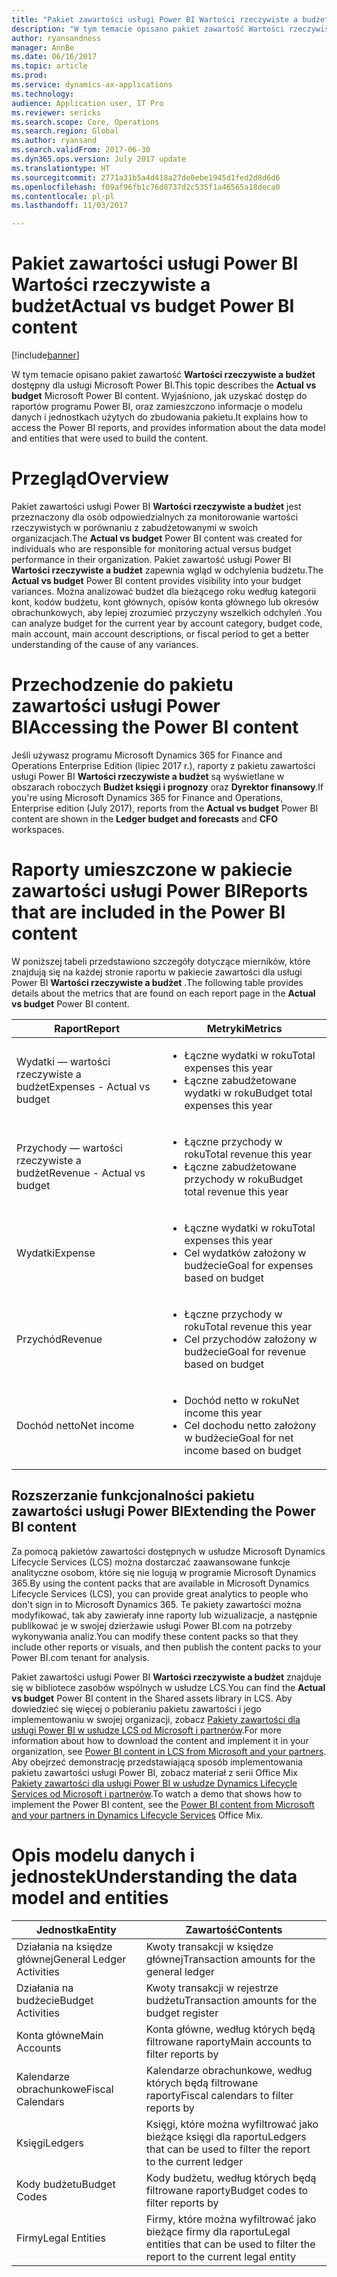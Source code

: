 ```yaml
---
title: "Pakiet zawartości usługi Power BI Wartości rzeczywiste a budżet"
description: "W tym temacie opisano pakiet zawartość Wartości rzeczywiste a budżet dostępny dla usługi Power BI. Wyjaśniono, jak uzyskać dostęp do raportów oferowanych w pakiecie, oraz zamieszczono informacje o modelu danych i jednostkach użytych do zbudowania pakietu."
author: ryansandness
manager: AnnBe
ms.date: 06/16/2017
ms.topic: article
ms.prod: 
ms.service: dynamics-ax-applications
ms.technology: 
audience: Application user, IT Pro
ms.reviewer: sericks
ms.search.scope: Core, Operations
ms.search.region: Global
ms.author: ryansand
ms.search.validFrom: 2017-06-30
ms.dyn365.ops.version: July 2017 update
ms.translationtype: HT
ms.sourcegitcommit: 2771a31b5a4d418a27de0ebe1945d1fed2d8d6d6
ms.openlocfilehash: f09af96fb1c76d8737d2c535f1a46565a18deca0
ms.contentlocale: pl-pl
ms.lasthandoff: 11/03/2017

---
```


# <a name="actual-vs-budget-power-bi-content"></a><span data-ttu-id="e7b99-104">Pakiet zawartości usługi Power BI Wartości rzeczywiste a budżet</span><span class="sxs-lookup"><span data-stu-id="e7b99-104">Actual vs budget Power BI content</span></span>

[!include[banner](../includes/banner.md)]


<span data-ttu-id="e7b99-105">W tym temacie opisano pakiet zawartość **Wartości rzeczywiste a budżet** dostępny dla usługi Microsoft Power BI.</span><span class="sxs-lookup"><span data-stu-id="e7b99-105">This topic describes the **Actual vs budget** Microsoft Power BI content.</span></span> <span data-ttu-id="e7b99-106">Wyjaśniono, jak uzyskać dostęp do raportów programu Power BI, oraz zamieszczono informacje o modelu danych i jednostkach użytych do zbudowania pakietu.</span><span class="sxs-lookup"><span data-stu-id="e7b99-106">It explains how to access the Power BI reports, and provides information about the data model and entities that were used to build the content.</span></span> 

# <a name="overview"></a><span data-ttu-id="e7b99-107">Przegląd</span><span class="sxs-lookup"><span data-stu-id="e7b99-107">Overview</span></span>

<span data-ttu-id="e7b99-108">Pakiet zawartości usługi Power BI **Wartości rzeczywiste a budżet** jest przeznaczony dla osób odpowiedzialnych za monitorowanie wartości rzeczywistych w porównaniu z zabudżetowanymi w swoich organizacjach.</span><span class="sxs-lookup"><span data-stu-id="e7b99-108">The **Actual vs budget** Power BI content was created for individuals who are responsible for monitoring actual versus budget performance in their organization.</span></span> <span data-ttu-id="e7b99-109">Pakiet zawartość usługi Power BI **Wartości rzeczywiste a budżet** zapewnia wgląd w odchylenia budżetu.</span><span class="sxs-lookup"><span data-stu-id="e7b99-109">The **Actual vs budget** Power BI content provides visibility into your budget variances.</span></span> <span data-ttu-id="e7b99-110">Można analizować budżet dla bieżącego roku według kategorii kont, kodów budżetu, kont głównych, opisów konta głównego lub okresów obrachunkowych, aby lepiej zrozumieć przyczyny wszelkich odchyleń .</span><span class="sxs-lookup"><span data-stu-id="e7b99-110">You can analyze budget for the current year by account category, budget code, main account, main account descriptions, or fiscal period to get a better understanding of the cause of any variances.</span></span> 

# <a name="accessing-the-power-bi-content"></a><span data-ttu-id="e7b99-111">Przechodzenie do pakietu zawartości usługi Power BI</span><span class="sxs-lookup"><span data-stu-id="e7b99-111">Accessing the Power BI content</span></span>
<span data-ttu-id="e7b99-112">Jeśli używasz programu Microsoft Dynamics 365 for Finance and Operations Enterprise Edition (lipiec 2017 r.), raporty z pakietu zawartości usługi Power BI **Wartości rzeczywiste a budżet** są wyświetlane w obszarach roboczych **Budżet księgi i prognozy** oraz **Dyrektor finansowy**.</span><span class="sxs-lookup"><span data-stu-id="e7b99-112">If you're using Microsoft Dynamics 365 for Finance and Operations, Enterprise edition (July 2017), reports from the **Actual vs budget** Power BI content are shown in the **Ledger budget and forecasts** and **CFO** workspaces.</span></span>

# <a name="reports-that-are-included-in-the-power-bi-content"></a><span data-ttu-id="e7b99-113">Raporty umieszczone w pakiecie zawartości usługi Power BI</span><span class="sxs-lookup"><span data-stu-id="e7b99-113">Reports that are included in the Power BI content</span></span>
<span data-ttu-id="e7b99-114">W poniższej tabeli przedstawiono szczegóły dotyczące mierników, które znajdują się na każdej stronie raportu w pakiecie zawartości dla usługi Power BI **Wartości rzeczywiste a budżet** .</span><span class="sxs-lookup"><span data-stu-id="e7b99-114">The following table provides details about the metrics that are found on each report page in the **Actual vs budget** Power BI content.</span></span>

| <span data-ttu-id="e7b99-115">Raport</span><span class="sxs-lookup"><span data-stu-id="e7b99-115">Report</span></span>                      | <span data-ttu-id="e7b99-116">Metryki</span><span class="sxs-lookup"><span data-stu-id="e7b99-116">Metrics</span></span> |
|-----------------------------|---------|
| <span data-ttu-id="e7b99-117">Wydatki — wartości rzeczywiste a budżet</span><span class="sxs-lookup"><span data-stu-id="e7b99-117">Expenses - Actual vs budget</span></span> | <ul><li><span data-ttu-id="e7b99-118">Łączne wydatki w roku</span><span class="sxs-lookup"><span data-stu-id="e7b99-118">Total expenses this year</span></span></li><li><span data-ttu-id="e7b99-119">Łączne zabudżetowane wydatki w roku</span><span class="sxs-lookup"><span data-stu-id="e7b99-119">Budget total expenses this year</span></span></li></ul> |
| <span data-ttu-id="e7b99-120">Przychody — wartości rzeczywiste a budżet</span><span class="sxs-lookup"><span data-stu-id="e7b99-120">Revenue - Actual vs budget</span></span>  | <ul><li><span data-ttu-id="e7b99-121">Łączne przychody w roku</span><span class="sxs-lookup"><span data-stu-id="e7b99-121">Total revenue this year</span></span></li><li><span data-ttu-id="e7b99-122">Łączne zabudżetowane przychody w roku</span><span class="sxs-lookup"><span data-stu-id="e7b99-122">Budget total revenue this year</span></span></li><ul> |
| <span data-ttu-id="e7b99-123">Wydatki</span><span class="sxs-lookup"><span data-stu-id="e7b99-123">Expense</span></span>                     | <ul><li><span data-ttu-id="e7b99-124">Łączne wydatki w roku</span><span class="sxs-lookup"><span data-stu-id="e7b99-124">Total expenses this year</span></span></li><li><span data-ttu-id="e7b99-125">Cel wydatków założony w budżecie</span><span class="sxs-lookup"><span data-stu-id="e7b99-125">Goal for expenses based on budget</span></span> </li><ul> |
| <span data-ttu-id="e7b99-126">Przychód</span><span class="sxs-lookup"><span data-stu-id="e7b99-126">Revenue</span></span>                     | <ul><li><span data-ttu-id="e7b99-127">Łączne przychody w roku</span><span class="sxs-lookup"><span data-stu-id="e7b99-127">Total revenue this year</span></span></li><li><span data-ttu-id="e7b99-128">Cel przychodów założony w budżecie</span><span class="sxs-lookup"><span data-stu-id="e7b99-128">Goal for revenue based on budget</span></span> </li><ul> |
| <span data-ttu-id="e7b99-129">Dochód netto</span><span class="sxs-lookup"><span data-stu-id="e7b99-129">Net income</span></span>                  | <ul><li><span data-ttu-id="e7b99-130">Dochód netto w roku</span><span class="sxs-lookup"><span data-stu-id="e7b99-130">Net income this year</span></span></li><li><span data-ttu-id="e7b99-131">Cel dochodu netto założony w budżecie</span><span class="sxs-lookup"><span data-stu-id="e7b99-131">Goal for net income based on budget</span></span> </li><ul> |

## <a name="extending-the-power-bi-content"></a><span data-ttu-id="e7b99-132">Rozszerzanie funkcjonalności pakietu zawartości usługi Power BI</span><span class="sxs-lookup"><span data-stu-id="e7b99-132">Extending the Power BI content</span></span>
<span data-ttu-id="e7b99-133">Za pomocą pakietów zawartości dostępnych w usłudze Microsoft Dynamics Lifecycle Services (LCS) można dostarczać zaawansowane funkcje analityczne osobom, które się nie logują w programie Microsoft Dynamics 365.</span><span class="sxs-lookup"><span data-stu-id="e7b99-133">By using the content packs that are available in Microsoft Dynamics Lifecycle Services (LCS), you can provide great analytics to people who don't sign in to Microsoft Dynamics 365.</span></span> <span data-ttu-id="e7b99-134">Te pakiety zawartości można modyfikować, tak aby zawierały inne raporty lub wizualizacje, a następnie publikować je w swojej dzierżawie usługi Power BI.com na potrzeby wykonywania analiz.</span><span class="sxs-lookup"><span data-stu-id="e7b99-134">You can modify these content packs so that they include other reports or visuals, and then publish the content packs to your Power BI.com tenant for analysis.</span></span> 

<span data-ttu-id="e7b99-135">Pakiet zawartości usługi Power BI **Wartości rzeczywiste a budżet** znajduje się w bibliotece zasobów wspólnych w usłudze LCS.</span><span class="sxs-lookup"><span data-stu-id="e7b99-135">You can find the **Actual vs budget** Power BI content in the Shared assets library in LCS.</span></span> <span data-ttu-id="e7b99-136">Aby dowiedzieć się więcej o pobieraniu pakietu zawartości i jego implementowaniu w swojej organizacji, zobacz [Pakiety zawartości dla usługi Power BI w usłudze LCS od Microsoft i partnerów](power-bi-content-microsoft-partners.md).</span><span class="sxs-lookup"><span data-stu-id="e7b99-136">For more information about how to download the content and implement it in your organization, see [Power BI content in LCS from Microsoft and your partners](power-bi-content-microsoft-partners.md).</span></span> <span data-ttu-id="e7b99-137">Aby obejrzeć demonstrację przedstawiającą sposób implementowania pakietu zawartości usługi Power BI, zobacz materiał z serii Office Mix [Pakiety zawartości dla usługi Power BI w usłudze Dynamics Lifecycle Services od Microsoft i partnerów](https://mix.office.com/watch/9puyb1b2xs1w).</span><span class="sxs-lookup"><span data-stu-id="e7b99-137">To watch a demo that shows how to implement the Power BI content, see the [Power BI content from Microsoft and your partners in Dynamics Lifecycle Services](https://mix.office.com/watch/9puyb1b2xs1w) Office Mix.</span></span>

# <a name="understanding-the-data-model-and-entities"></a><span data-ttu-id="e7b99-138">Opis modelu danych i jednostek</span><span class="sxs-lookup"><span data-stu-id="e7b99-138">Understanding the data model and entities</span></span>

| <span data-ttu-id="e7b99-139">Jednostka</span><span class="sxs-lookup"><span data-stu-id="e7b99-139">Entity</span></span>                    | <span data-ttu-id="e7b99-140">Zawartość</span><span class="sxs-lookup"><span data-stu-id="e7b99-140">Contents</span></span> |
|---------------------------|----------|
| <span data-ttu-id="e7b99-141">Działania na księdze głównej</span><span class="sxs-lookup"><span data-stu-id="e7b99-141">General Ledger Activities</span></span> | <span data-ttu-id="e7b99-142">Kwoty transakcji w księdze głównej</span><span class="sxs-lookup"><span data-stu-id="e7b99-142">Transaction amounts for the general ledger</span></span> |
| <span data-ttu-id="e7b99-143">Działania na budżecie</span><span class="sxs-lookup"><span data-stu-id="e7b99-143">Budget Activities</span></span>         | <span data-ttu-id="e7b99-144">Kwoty transakcji w rejestrze budżetu</span><span class="sxs-lookup"><span data-stu-id="e7b99-144">Transaction amounts for the budget register</span></span> |
| <span data-ttu-id="e7b99-145">Konta główne</span><span class="sxs-lookup"><span data-stu-id="e7b99-145">Main Accounts</span></span>             | <span data-ttu-id="e7b99-146">Konta główne, według których będą filtrowane raporty</span><span class="sxs-lookup"><span data-stu-id="e7b99-146">Main accounts to filter reports by</span></span> |
| <span data-ttu-id="e7b99-147">Kalendarze obrachunkowe</span><span class="sxs-lookup"><span data-stu-id="e7b99-147">Fiscal Calendars</span></span>          | <span data-ttu-id="e7b99-148">Kalendarze obrachunkowe, według których będą filtrowane raporty</span><span class="sxs-lookup"><span data-stu-id="e7b99-148">Fiscal calendars to filter reports by</span></span> |
| <span data-ttu-id="e7b99-149">Księgi</span><span class="sxs-lookup"><span data-stu-id="e7b99-149">Ledgers</span></span>                   | <span data-ttu-id="e7b99-150">Księgi, które można wyfiltrować jako bieżące księgi dla raportu</span><span class="sxs-lookup"><span data-stu-id="e7b99-150">Ledgers that can be used to filter the report to the current ledger</span></span> |
| <span data-ttu-id="e7b99-151">Kody budżetu</span><span class="sxs-lookup"><span data-stu-id="e7b99-151">Budget Codes</span></span>              | <span data-ttu-id="e7b99-152">Kody budżetu, według których będą filtrowane raporty</span><span class="sxs-lookup"><span data-stu-id="e7b99-152">Budget codes to filter reports by</span></span> |
| <span data-ttu-id="e7b99-153">Firmy</span><span class="sxs-lookup"><span data-stu-id="e7b99-153">Legal Entities</span></span>            | <span data-ttu-id="e7b99-154">Firmy, które można wyfiltrować jako bieżące firmy dla raportu</span><span class="sxs-lookup"><span data-stu-id="e7b99-154">Legal entities that can be used to filter the report to the current legal entity</span></span> |

